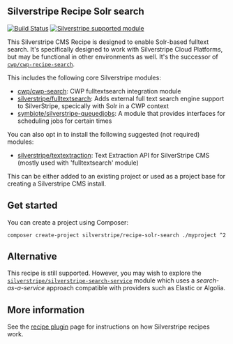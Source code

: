 ## Silverstripe Recipe Solr search

[![Build Status](https://api.travis-ci.com/silverstripe/recipe-solr-search.svg?branch=2)](https://travis-ci.com/silverstripe/recipe-solr-search)
[![Silverstripe supported module](https://img.shields.io/badge/silverstripe-supported-0071C4.svg)](https://www.silverstripe.org/software/addons/silverstripe-commercially-supported-module-list/)

This Silverstripe CMS Recipe is designed to enable Solr-based fulltext search. It's specifically designed to work with Silverstripe Cloud Platforms, but may be functional in other environments as well. It's the successor of [`cwp/cwp-recipe-search`](https://github.com/silverstripe/cwp-recipe-search).

This includes the following core Silverstripe modules:

 * [cwp/cwp-search](https://github.com/silverstripe/cwp-search): CWP fulltextsearch integration module
 * [silverstripe/fulltextsearch](https://github.com/silverstripe/silverstripe-fulltextsearch): Adds external full text
   search engine support to SilverStripe, specically with Solr in a CWP context
 * [symbiote/silverstripe-queuedjobs](https://github.com/symbiote/silverstripe-queuedjobs): A module that provides
   interfaces for scheduling jobs for certain times

You can also opt in to install the following suggested (not required) modules:

 * [silverstripe/textextraction](https://github.com/silverstripe/silverstripe-textextraction): Text Extraction API for
   SilverStripe CMS (mostly used with 'fulltextsearch' module)

This can be either added to an existing project or used as a project base for creating a Silverstripe CMS install.

## Get started

You can create a project using Composer:

```
composer create-project silverstripe/recipe-solr-search ./myproject ^2
```

## Alternative

This recipe is still supported. However, you may wish to explore the [`silverstripe/silverstripe-search-service`](https://github.com/silverstripe/silverstripe-search-service) module which uses a _search-as-a-service_ approach compatible with providers such as Elastic or Algolia.

## More information

See the [recipe plugin](https://github.com/silverstripe/recipe-plugin) page for instructions on how
Silverstripe recipes work.
